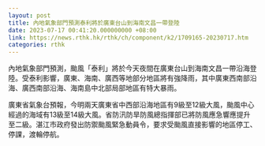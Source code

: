 ```yaml
---
layout: post
title: 內地氣象部門預測泰利將於廣東台山到海南文昌一帶登陸
date: 2023-07-17 00:41:20.000000000 +08:00
link: https://news.rthk.hk/rthk/ch/component/k2/1709165-20230717.htm
categories: rthk
---
```


內地氣象部門預測，颱風「泰利」將於今天夜間在廣東台山到海南文昌一帶沿海登陸。受泰利影響，廣東、海南、廣西等地部分地區將有強降雨，其中廣東西南部沿海、廣西南部沿海、海南島中北部局部地區有特大暴雨。

廣東省氣象台預報，今明兩天廣東省中西部沿海地區有9級至12級大風，颱風中心經過的海域有13級至14級大風。省防汛防旱防風總指揮部已將防風應急響應提升至二級。湛江市政府發出防禦颱風緊急動員令，要求受颱風直接影響的地區停工、停課，渡輪停航。
